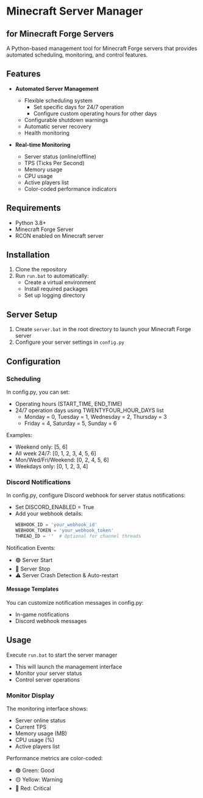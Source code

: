 # Minecraft Server Manager
## for Minecraft Forge Servers

A Python-based management tool for Minecraft Forge servers that provides automated scheduling, monitoring, and control features.

## Features
- **Automated Server Management**
  - Flexible scheduling system
    - Set specific days for 24/7 operation
    - Configure custom operating hours for other days
  - Configurable shutdown warnings
  - Automatic server recovery
  - Health monitoring

- **Real-time Monitoring**
  - Server status (online/offline)
  - TPS (Ticks Per Second)
  - Memory usage
  - CPU usage
  - Active players list
  - Color-coded performance indicators

## Requirements
- Python 3.8+
- Minecraft Forge Server
- RCON enabled on Minecraft server

## Installation
1. Clone the repository
2. Run `run.bat` to automatically:
   - Create a virtual environment
   - Install required packages
   - Set up logging directory

## Server Setup
1. Create `server.bat` in the root directory to launch your Minecraft Forge server
2. Configure your server settings in `config.py`

## Configuration
### Scheduling
In config.py, you can set:
- Operating hours (START_TIME, END_TIME)
- 24/7 operation days using TWENTYFOUR_HOUR_DAYS list
  - Monday = 0, Tuesday = 1, Wednesday = 2, Thursday = 3
  - Friday = 4, Saturday = 5, Sunday = 6

Examples:
- Weekend only: [5, 6]
- All week 24/7: [0, 1, 2, 3, 4, 5, 6]
- Mon/Wed/Fri/Weekend: [0, 2, 4, 5, 6]
- Weekdays only: [0, 1, 2, 3, 4]

### Discord Notifications
In config.py, configure Discord webhook for server status 
notifications:
- Set DISCORD_ENABLED = True
- Add your webhook details:
  ```python
  WEBHOOK_ID = 'your_webhook_id'
  WEBHOOK_TOKEN = 'your_webhook_token'
  THREAD_ID = ''  # Optional for channel threads
  ```

Notification Events:
- 🟢 Server Start
- 🔴 Server Stop
- ⚠️ Server Crash Detection & Auto-restart

#### Message Templates
You can customize notification messages in config.py:
- In-game notifications
- Discord webhook messages

## Usage
Execute `run.bat` to start the server manager
- This will launch the management interface
- Monitor your server status
- Control server operations

### Monitor Display
The monitoring interface shows:
- Server online status
- Current TPS
- Memory usage (MB)
- CPU usage (%)
- Active players list

Performance metrics are color-coded:
- 🟢 Green: Good
- 🟡 Yellow: Warning
- 🔴 Red: Critical
